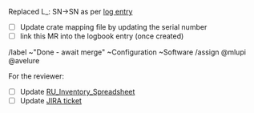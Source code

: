 <!---
Please read this!

This template is intended to be used for board replacement

The suggested title is:


Replaced L<layer>_<stave>: SN<board removed>->SN<board inserted>

          ^        ^          ^                  ^
# Digits: 1 digit  2 digits   3 digits           3 digits
--->

Replaced L<layer>_<stave>: SN<board removed>->SN<board inserted> as per [log entry](<link to log entry>)

- [ ] Update crate mapping file by updating the serial number
- [ ] link this MR into the logbook entry (once created)

/label ~"Done - await merge" ~Configuration ~Software
/assign @mlupi @avelure

For the reviewer:

- [ ] Update [RU_Inventory_Spreadsheet](https://espace.cern.ch/alice-project-itsug-electronics/_layouts/15/WopiFrame.aspx?sourcedoc=/alice-project-itsug-electronics/Shared%20Documents/READOUT_UNITS/RU_Inventory_Spreadsheet.xlsx&action=default)
- [ ] Update [JIRA ticket](https://alice.its.cern.ch/jira/projects/IT/issues/IT-180?filter=allopenissues)
